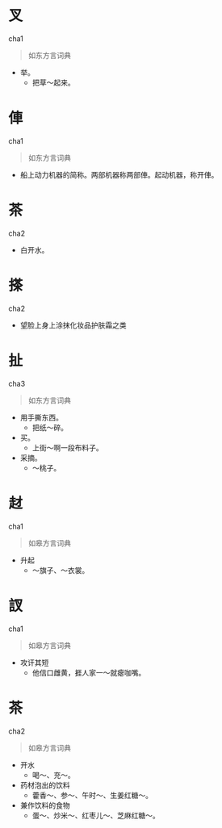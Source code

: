 # 叉
cha1
> 如东方言词典
- 举。
  - 把草～起来。

# 俥
cha1
> 如东方言词典
- 船上动力机器的简称。两部机器称两部俥。起动机器，称开俥。

# 茶
cha2
- 白开水。

# 搽
cha2
- 望脸上身上涂抹化妆品护肤霜之类

# 扯
cha3
> 如东方言词典
- 用手撕东西。
  - 把纸～碎。
- 买。
  - 上街～啊一段布料子。
- 采摘。
  - ～桃子。

# 䞗
cha1
> 如皋方言词典
- 升起
  - ～旗子、～衣裳。

# 訍
cha1
> 如皋方言词典
- 攻讦其短
  - 他信口雌黄，捱人家一～就瘪咖嘴。

# 茶
cha2
> 如皋方言词典
- 开水
  - 喝～、充～。
- 药材泡出的饮料
  - 藿香～、参～、午时～、生姜红糖～。
- 兼作饮料的食物
  - 蛋～、炒米～、红枣儿～、芝麻红糖～。
